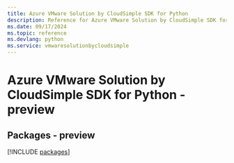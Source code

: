 ```yaml
---
title: Azure VMware Solution by CloudSimple SDK for Python
description: Reference for Azure VMware Solution by CloudSimple SDK for Python
ms.date: 09/17/2024
ms.topic: reference
ms.devlang: python
ms.service: vmwaresolutionbycloudsimple
---
```

# Azure VMware Solution by CloudSimple SDK for Python - preview
## Packages - preview
[!INCLUDE [packages](vmware-solution-by-cloudsimple-index.md)]